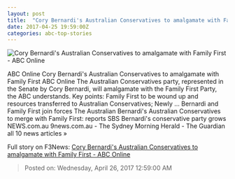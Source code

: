 ```yaml
---
layout: post
title:  "Cory Bernardi's Australian Conservatives to amalgamate with Family First - ABC Online"
date: 2017-04-25 19:59:00Z
categories: abc-top-stories
---
```


![Cory Bernardi's Australian Conservatives to amalgamate with Family First - ABC Online](http://www.abc.net.au/news/image/7798038-1x1-700x700.jpg)

ABC Online Cory Bernardi's Australian Conservatives to amalgamate with Family First ABC Online The Australian Conservatives party, represented in the Senate by Cory Bernardi, will amalgamate with the Family First Party, the ABC understands. Key points: Family First to be wound up and resources transferred to Australian Conservatives; Newly ... Bernardi and Family First join forces The Australian Bernardi's Australian Conservatives to merge with Family First: reports SBS Bernardi's conservative party grows NEWS.com.au 9news.com.au - The Sydney Morning Herald - The Guardian all 10 news articles »


Full story on F3News: [Cory Bernardi's Australian Conservatives to amalgamate with Family First - ABC Online](http://www.f3nws.com/n/NadEuG)

> Posted on: Wednesday, April 26, 2017 12:59:00 AM

